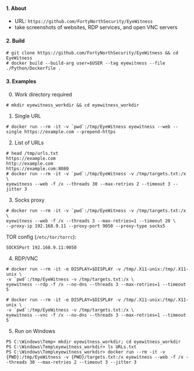 #### 1. About

- URL: `https://github.com/FortyNorthSecurity/EyeWitness`
- take screenshots of websites, RDP services, and open VNC servers


#### 2. Build
```
# git clone https://github.com/FortyNorthSecurity/EyeWitness && cd EyeWitness
# docker build --build-arg user=$USER --tag eyewitness --file ./Python/Dockerfile .
```


#### 3. Examples

0. Work directory required
```
# mkdir eyewitness_workdir && cd eyewitness_workdir
```

1. Single URL
```
# docker run --rm -it -v `pwd`:/tmp/EyeWitness eyewitness --web --single https://example.com --prepend-https
```

2. List of URLs
```
# head /tmp/urls.txt
https://example.com
http://example.com
https://example.com:8080
# docker run --rm -it -v `pwd`:/tmp/EyeWitness -v /tmp/targets.txt:/x \
eyewitness --web -f /x --threads 30 --max-retries 2 --timeout 3 --jitter 3
```

3. Socks proxy
```
# docker run --rm -it -v `pwd`:/tmp/EyeWitness -v /tmp/targets.txt:/x \
eyewitness --web -f /x --threads 3 --max-retries=1 --timeout 20 \
--proxy-ip 192.168.9.11 --proxy-port 9050 --proxy-type socks5
```
TOR config (`/etc/tor/torrc`):
```
SOCKSPort 192.168.9.11:9050
```

4. RDP/VNC
```
# docker run --rm -it -e DISPLAY=$DISPLAY -v /tmp/.X11-unix:/tmp/.X11-unix \
-v `pwd`:/tmp/EyeWitness -v /tmp/targets.txt:/x \
eyewitness --rdp -f /x --no-dns --threads 3 --max-retries=1 --timeout 5

# docker run --rm -it -e DISPLAY=$DISPLAY -v /tmp/.X11-unix:/tmp/.X11-unix \
-v `pwd`:/tmp/EyeWitness -v /tmp/targets.txt:/x \
eyewitness --vnc -f /x --no-dns --threads 3 --max-retries=1 --timeout 5
```

5. Run on Windows
```
PS C:\Windows\Temp> mkdir eyewitness_workdir; cd eyewitness_workdir
PS C:\Windows\Temp\eyewitness_workdir> ls URLs.txt
PS C:\Windows\Temp\eyewitness_workdir> docker run --rm -it -v {PWD}:/tmp/EyeWitness -v {PWD}/targets.txt:/x eyewitness --web -f /x --threads 30 --max-retries 2 --timeout 3 --jitter 3
```

